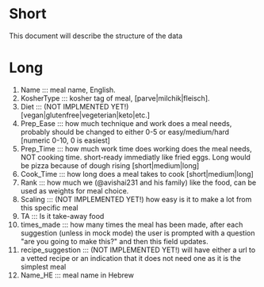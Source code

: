 # Short
This document will describe the structure of the data

# Long

1. Name ::: meal name, English.
2. KosherType ::: kosher tag of meal, [parve|milchik|fleisch].
3. Diet	::: (NOT IMPLMENTED YET!) [vegan|glutenfree|vegeterian|keto|etc.]
4. Prep_Ease ::: how much technique and work does a meal needs, probably should be changed to either 0-5 or easy/medium/hard [numeric 0-10, 0 is easiest]
5. Prep_Time ::: how much work time does working does the meal needs, NOT cooking time. short-ready immediatly like fried eggs. Long would be pizza because of dough rising [short|medium|long] 
6. Cook_Time ::: how long does a meal takes to cook [short|medium|long]
7. Rank ::: how much we (@avishai231 and his family) like the food, can be used as weights for meal choice. 
8. Scaling ::: (NOT IMPLEMENTED YET!) how easy is it to make a lot from this specific meal
9. TA ::: Is it take-away food
10. times_made ::: how many times the meal has been made, after each suggestion (unless in mock mode) the user is prompted with a question "are you going to make this?" and then this field updates.
11. recipe_suggestion ::: (NOT IMPLEMENTED YET!) will have either a url to a vetted recipe or an indication that it does not need one as it is the simplest meal
12. Name_HE ::: meal name in Hebrew
